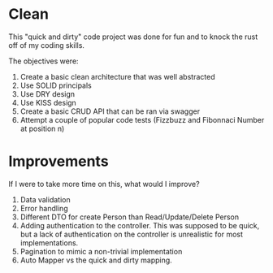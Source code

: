 # Clean

This "quick and dirty" code project was done for fun and to knock the rust off of my coding skills.

The objectives were:
1) Create a basic clean architecture that was well abstracted
2) Use SOLID principals
3) Use DRY design
4) Use KISS design
5) Create a basic CRUD API that can be ran via swagger
6) Attempt a couple of popular code tests (Fizzbuzz and Fibonnaci Number at position n)

# Improvements
If I were to take more time on this, what would I improve?

1) Data validation
2) Error handling
3) Different DTO for create Person than Read/Update/Delete Person
4) Adding authentication to the controller. This was supposed to be quick, but a lack of authentication on the controller is unrealistic for most implementations.
5) Pagination to mimic a non-trivial implementation
6) Auto Mapper vs the quick and dirty mapping.
